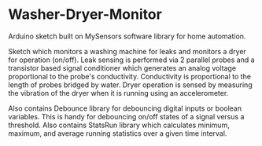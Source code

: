 # Washer-Dryer-Monitor
Arduino sketch built on MySensors software library for home automation.

Sketch which monitors a washing machine for leaks and monitors a dryer for operation (on/off).
Leak sensing is performed via 2 parallel probes and a transistor based signal conditioner which generates an analog voltage proportional to the probe's conductivity. Conductivity is proportional to the length of probes bridged by water.
Dryer operation is sensed by measuring the vibration of the dryer when it is running using an accelerometer.

Also contains Debounce library for debouncing digital inputs or boolean variables. This is handy for debouncing on/off states of a signal versus a threshold.
Also contains StatsRun library which calculates minimum, maximum, and average running statistics over a given time interval.
